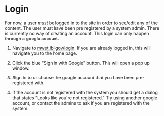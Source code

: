 # Login
For now, a user _must_ be logged in to the site in order to see/edit any of the content. The user must have been pre registered by a system admin. There is currently no way of creating an account. This login can only happen through a google account.

1. Navigate to [mwet.lbl.gov/login](https://mwet.lbl.gov/login). If you are already logged in, this will navigate you to the home page.

2. Click the blue "Sign in with Google" button. This will open a pop up window.
3. Sign in to or choose the google account that you have been pre-registered with.
4. If the account is not registered with the system you should get a dialog that states "Looks like you're not registered." Try using another google account, or contact the admins to ask if you are registered with the system.  